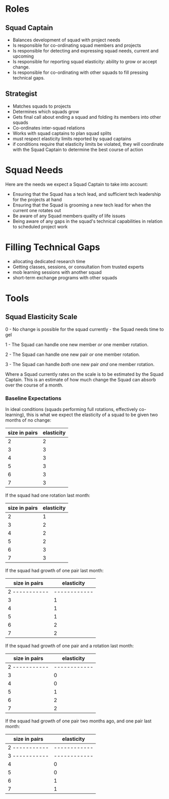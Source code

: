 Roles
=====

Squad Captain
-------------

- Balances development of squad with project needs
- Is responsible for co-ordinating squad members and projects
- Is responsible for detecting and expressing squad needs, current and upcoming
- Is responsible for reporting squad elasticity: ability to grow or accept change.
- Is responsible for co-ordinating with other squads to fill pressing technical gaps.

Strategist
----------

- Matches squads to projects
- Determines which squads grow
- Gets final call about ending a squad and folding its members into other squads
- Co-ordinates inter-squad relations
- Works with squad captains to plan squad splits
- must respect elasticity limits reported by squad captains
- if conditions require that elasticity limits be violated, they will coordinate with the Squad Captain to determine the best course of action


Squad Needs
===========

Here are the needs we expect a Squad Captain to take into account:
  - Ensuring that the Squad has a tech lead, and sufficient tech leadership for the projects at hand
  - Ensuring that the Squad is grooming a new tech lead for when the current one rotates out
  - Be aware of any Squad members quality of life issues
  - Being aware of any gaps in the squad's technical capabilities in relation to scheduled project work

Filling Technical Gaps
======================

  - allocating dedicated research time
  - Getting classes, sessions, or consultation from trusted experts
  - mob learning sessions with another squad
  - short-term exchange programs with other squads


Tools
=====

Squad Elasticity Scale
----------------------

0 - No change is possible for the squad currently - the Squad needs time to gel

1 - The Squad can handle one new member *or* one member rotation.

2 - The Squad can handle one new pair *or* one member rotation.

3 - The Squad can handle *both* one new pair *and* one member rotation.

Where a Squad currently rates on the scale is to be estimated by the Squad Captain. This is an estimate of how much change the Squad can absorb over the course of a month.

### Baseline Expectations

In ideal conditions (squads performing full rotations, effectively co-learning), this is what we expect the elasticity of a squad to be given two months of no change:

|size in pairs | elasticity |
|--------------|------------|
| 2            | 2          |
| 3            | 3          |
| 4            | 3          |
| 5            | 3          |
| 6            | 3          |
| 7            | 3          |


If the squad had one rotation last month:

|size in pairs | elasticity |
|--------------|------------|
| 2            | 1          |
| 3            | 2          |
| 4            | 2          |
| 5            | 2          |
| 6            | 3          |
| 7            | 3          |

If the squad had growth of one pair last month:

|size in pairs | elasticity |
|--------------|------------|
| 2 -----------|------------|
| 3            | 1          |
| 4            | 1          |
| 5            | 1          |
| 6            | 2          |
| 7            | 2          |

If the squad had growth of one pair and a rotation last month:

|size in pairs | elasticity |
|--------------|------------|
| 2 -----------|------------|
| 3            | 0          |
| 4            | 0          |
| 5            | 1          |
| 6            | 2          |
| 7            | 2          |

If the squad had growth of one pair two months ago, and one pair last month:

|size in pairs | elasticity |
|--------------|------------|
| 2 -----------|------------|
| 3 -----------|------------|
| 4            | 0          |
| 5            | 0          |
| 6            | 1          |
| 7            | 1          |

